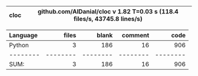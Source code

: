 cloc|github.com/AlDanial/cloc v 1.82  T=0.03 s (118.4 files/s, 43745.8 lines/s)
--- | ---

Language|files|blank|comment|code
:-------|-------:|-------:|-------:|-------:
Python|3|186|16|906
--------|--------|--------|--------|--------
SUM:|3|186|16|906
